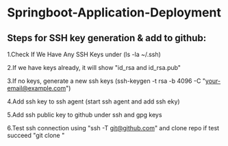 # Springboot-Application-Deployment

Steps for SSH key generation & add to github:
---------------------------------------------

1.Check If We Have Any SSH Keys under (ls -la ~/.ssh)


2.If we have keys already, it will show "id_rsa and id_rsa.pub"


3.If no keys, generate a new ssh keys (ssh-keygen -t rsa -b 4096 -C "your-email@example.com")


4.Add ssh key to ssh agent (start ssh agent and add ssh eky)


5.Add ssh public key to github under ssh and gpg keys


6.Test ssh connection using "ssh -T git@github.com" and clone repo if test succeed "git clone <SSH-URL>"


